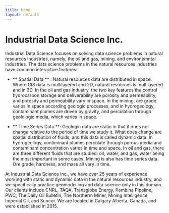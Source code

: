 ```yaml
---
title: Home
layout: default
---
```



# Industrial Data Science Inc. 

Industrial Data Science focuses on solving data science problems in natural resources industries, namely, the oil and gas, 
mining, and environemntal industries. The data science problems in the natural resources industries have common interactive 
features:

- ** Spatial Data ** : Natural resources data are distributed in space. Where GIS data is multilayered and 2D, natural resources is 
multilayered and in 3D. In the oil and gas industry, the two key features the control hydrocarbon storage and deliverability are porosity and 
permeability, and porosity and permeability vary in space. In the mining, ore grade varies in space according
geologic processes, and in hydrogeology, contaminant plumes are driven by gravity, and percolation through geolologic media, which varies 
in space. 

- ** Time Series Data **: Geologic data are static in that it does not change relative to the period of time we study it. What does change 
are spatial distribution of fluids, and this data is called dynamic data. In hydrogeology, contiminant plumes percolate through porous 
media and contaminant concentration varies in time and space. In oil and gas, there are three different fluids that are studied: oil, 
water, and gas, water being the most important in some cases. Mining is also has time series data. Ore grade, hardness, and mass all 
vary in time.

At Industrial Data Science Inc., we have over 25 years of experience working with static and dynamic data in the natural resources 
industry, and we specifically practice geomodelling and data science only in this domain. Our clients include CNRL, TAQA, 
Transglobe Energy, Pembina Pipeline, PWC, The Daily Oil Bulletin, The Northerm Miner, Mining Intelligence, Imperial Oil, and Suncor. 
We are located in Calgary Alberta, Canada, and were established in 2015.
